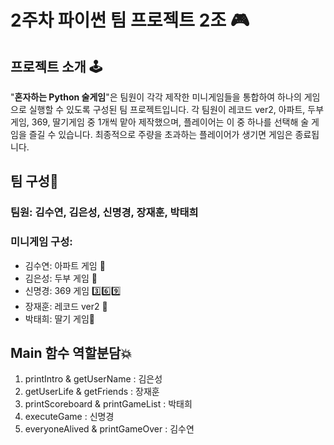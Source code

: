# 2주차 파이썬 팀 프로젝트 2조 🎮

## 프로젝트 소개 🕹️
"**혼자하는 Python 술게임**"은 팀원이 각각 제작한 미니게임들을 통합하여 하나의 게임으로 실행할 수 있도록 구성된 팀 프로젝트입니다. 각 팀원이 레코드 ver2, 아파트, 두부게임, 369, 딸기게임 중 1개씩 맡아 제작했으며, 플레이어는 이 중 하나를 선택해 술 게임을 즐길 수 있습니다. 최종적으로 주량을 초과하는 플레이어가 생기면 게임은 종료됩니다.

##  팀 구성👾
### 팀원: 김수연, 김은성, 신명경, 장재훈, 박태희
### 미니게임 구성:
* 김수연: 아파트 게임 🏢
* 김은성: 두부 게임 🍞
* 신명경: 369 게임 3️⃣6️⃣9️⃣
* 장재훈: 레코드 ver2 🎹
* 박태희: 딸기 게임🍓

## Main 함수 역할분담💥
1. printIntro  & getUserName : 김은성
2. getUserLife  & getFriends : 장재훈
3. printScoreboard  & printGameList : 박태희
4. executeGame : 신명경
5. everyoneAlived  & printGameOver : 김수연
